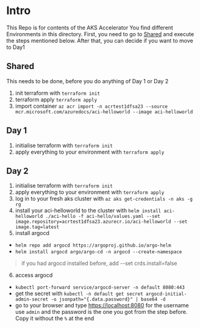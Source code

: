 # Intro
This Repo is for contents of the AKS Accelerator
You find different Environments in this directory.
First, you need to go to [Shared](#shared) and execute the steps mentioned below. After that, you can decide if you want to move to Day1

## Shared
This needs to be done, before you do anything of Day 1 or Day 2
1. init terraform with `terraform init`
2. terraform apply `terraform apply`
3. import container `az acr import -n acrtest1dfsa23 --source mcr.microsoft.com/azuredocs/aci-helloworld --image aci-helloworld`

## Day 1
1. initialise terraform with `terraform init`
2. apply everything to your environment with `terraform apply`

## Day 2
1. initialise terraform with `terraform init`
2. apply everything to your environment with `terraform apply`
3. log in to your fresh aks cluster with `az aks get-credentials -n aks -g rg`
4. install your aci-helloworld to the cluster with `helm install aci-helloworld ./aci-hello -f aci-hello/values.yaml --set image.repository=acrtest1dfsa23.azurecr.io/aci-helloworld --set image.tag=latest`
5. install argocd
  - `helm repo add argocd https://argoproj.github.io/argo-helm`
  - `helm install argocd argo/argo-cd -n argocd --create-namespace`
  > if you had argocd installed before, add --set crds.install=false
6. access argocd
  - `kubectl port-forward service/argocd-server -n default 8080:443`
  - get the secret with `kubectl -n default get secret argocd-initial-admin-secret -o jsonpath="{.data.password}" | base64 -d`
  - go to your browser and type [https://localhost:8080](https://localhost:8080)
    for the username use `admin` and the password is the one you got from the step before. Copy it without the `%` at the end